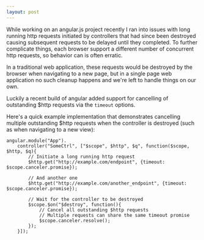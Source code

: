 ```yaml
---
layout: post
---
```

While working on an angular.js project recently I ran into issues with long running http requests initiated by controllers that had since been destroyed causing subsequent requests to be delayed until they completed. To further complicate things, each browser support a different number of concurrent http requests, so behavior can is often erratic.

In a traditional web application, these requests would be destroyed by the browser when navigating to a new page, but in a single page web application no such cleanup happens and we're left to handle things on our own.

Luckily a recent build of angular added support for cancelling of outstanding $http requests via the `timeout` options.

Here's a quick example implementation that demonstrates cancelling multiple outstanding $http requests when the controller is destroyed (such as when navigating to a new view):

    angular.module("App").
        controller("SomeCtrl", ["$scope", $http", $q", function($scope, $http, $q){
            // Initiate a long running http request
            $http.get("http://example.com/endpoint", {timeout: $scope.canceler.promise});

            // And another one
            $http.get("http://example.com/another_endpoint", {timeout: $scope.canceler.promise});

            // Wait for the controller to be destroyed
            $scope.$on("$destroy", function(){
                // Cancel all outstanding $http requests
                // Multiple requests can share the same timeout promise
                $scope.canceler.resolve();
            });
        }]);